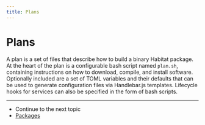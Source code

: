 ```yaml
---
title: Plans
---
```


# Plans

A plan is a set of files that describe how to build a binary Habitat package. At the heart of the plan is a configurable bash script named `plan.sh`, containing instructions on how to download, compile, and install software.
Optionally included are a set of TOML variables and their defaults that can be used to generate configuration files via Handlebar.js templates. Lifecycle hooks for services can also be specified in the form of bash scripts.

<hr>
<ul class="main-content--link-nav">
  <li>Continue to the next topic</li>
  <li><a href="/docs/concepts-packages">Packages</a></li>
</ul>
